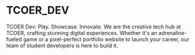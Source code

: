 # TCOER_DEV
TCOER Dev: Play. Showcase. Innovate. We are the creative tech hub at TCOER, crafting stunning digital experiences. Whether it's an adrenaline-fueled game or a pixel-perfect portfolio website to launch your career, our team of student developers is here to build it.

